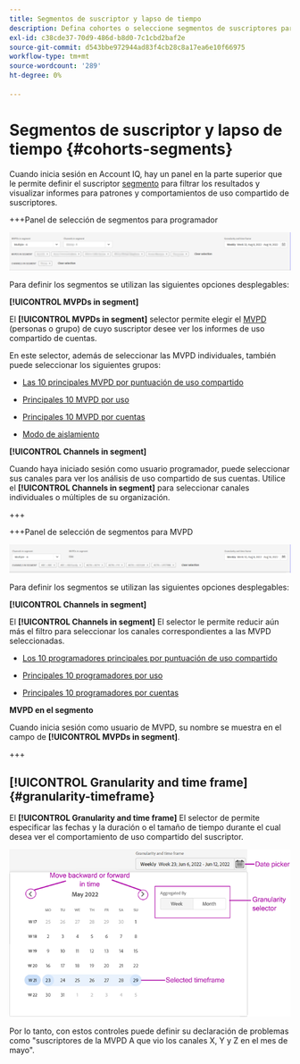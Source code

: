 ```yaml
---
title: Segmentos de suscriptor y lapso de tiempo
description: Defina cohortes o seleccione segmentos de suscriptores para medir las posibilidades de uso compartido de cuentas y los patrones de sus visualizadores de canales para utilizar herramientas gráficas e informes en Account IQ.
exl-id: c38cde37-70d9-486d-b8d0-7c1cbd2baf2e
source-git-commit: d543bbe972944ad83f4cb28c8a17ea6e10f66975
workflow-type: tm+mt
source-wordcount: '289'
ht-degree: 0%

---
```



# Segmentos de suscriptor y lapso de tiempo {#cohorts-segments}

Cuando inicia sesión en Account IQ, hay un panel en la parte superior que le permite definir el suscriptor [segmento](/help/accountiq/product-concepts.md#segment-segmet-def) para filtrar los resultados y visualizar informes para patrones y comportamientos de uso compartido de suscriptores.

<!--![](assets/segment-timeframe-panel.png)-->

+++Panel de selección de segmentos para programador

![](assets/segment-panel-programmer.png)

<!--![](assets/filter-panel.png)-->

Para definir los segmentos se utilizan las siguientes opciones desplegables:

**[!UICONTROL MVPDs in segment]**

El **[!UICONTROL MVPDs in segment]** selector permite elegir el [MVPD](/help/accountiq/product-concepts.md#mvpd-def) (personas o grupo) de cuyo suscriptor desee ver los informes de uso compartido de cuentas.

En este selector, además de seleccionar las MVPD individuales, también puede seleccionar los siguientes grupos:

* [Las 10 principales MVPD por puntuación de uso compartido](/help/accountiq/product-concepts.md#top-mvpds-def)

* [Principales 10 MVPD por uso](/help/accountiq/product-concepts.md#top-mvpds-def)

* [Principales 10 MVPD por cuentas](/help/accountiq/product-concepts.md#top-mvpds-def)

* [Modo de aislamiento](/help/accountiq/isolation-mode.md)

**[!UICONTROL Channels in segment]**

Cuando haya iniciado sesión como usuario programador, puede seleccionar sus canales para ver los análisis de uso compartido de sus cuentas. Utilice el **[!UICONTROL Channels in segment]** para seleccionar canales individuales o múltiples de su organización.

+++

+++Panel de selección de segmentos para MVPD

![](assets/segment-panel-mvpd.png)

Para definir los segmentos se utilizan las siguientes opciones desplegables:

**[!UICONTROL Channels in segment]**

El **[!UICONTROL Channels in segment]** El selector le permite reducir aún más el filtro para seleccionar los canales correspondientes a las MVPD seleccionadas.

* [Los 10 programadores principales por puntuación de uso compartido](/help/accountiq/product-concepts.md#top-mvpds-def)

* [Principales 10 programadores por uso](/help/accountiq/product-concepts.md#top-mvpds-def)

* [Principales 10 programadores por cuentas](/help/accountiq/product-concepts.md#top-mvpds-def)

**MVPD en el segmento**

Cuando inicia sesión como usuario de MVPD, su nombre se muestra en el campo de **[!UICONTROL MVPDs in segment]**.

+++




<!--For example, you can define your segment as the "subscribers of the MVPD A that watched the channels X, Y, and Z".-->



## [!UICONTROL Granularity and time frame] {#granularity-timeframe}

El **[!UICONTROL Granularity and time frame]** El selector de permite especificar las fechas y la duración o el tamaño de tiempo durante el cual desea ver el comportamiento de uso compartido del suscriptor.

![[!UICONTROL Granularity and timeframe]](assets/granularity-timeframe-weekwise.png)

Por lo tanto, con estos controles puede definir su declaración de problemas como &quot;suscriptores de la MVPD A que vio los canales X, Y y Z en el mes de mayo&quot;.

